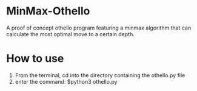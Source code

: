 # MinMax-Othello
A proof of concept othello program featuring a minmax algorithm that can calculate the most optimal move to a certain depth. 

# How to use

1. From the terminal, cd into the directory containing the othello.py file
2. enter the command: $python3 othello.py
